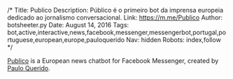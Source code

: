 /*
Title: Publico
Description: Público é o primeiro bot da imprensa europeia dedicado ao jornalismo conversacional.
Link: https://m.me/Publico
Author: botsheeter.py
Date: August 14, 2016
Tags: bot,active,interactive,news,facebook,messenger,messengerbot,portugal,portuguese,european,europe,pauloquerido
Nav: hidden
Robots: index,follow
*/

[Publico](https://m.me/Publico) is a European news chatbot for Facebook Messenger, created by [Paulo Querido](https://twitter.com/PauloQuerido). 
